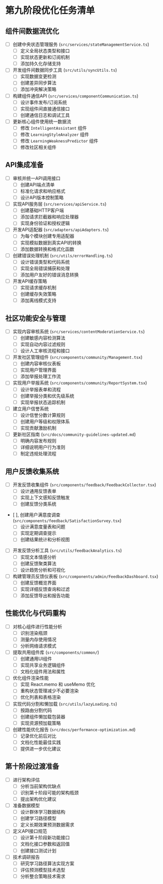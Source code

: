 # 第九阶段优化任务清单

## 组件间数据流优化

- [ ] 创建中央状态管理服务 (`src/services/stateManagementService.ts`)
  - [ ] 定义全局状态类型和接口
  - [ ] 实现状态更新和订阅机制
  - [ ] 添加持久化存储支持

- [ ] 开发组件间数据同步工具 (`src/utils/syncUtils.ts`)
  - [ ] 实现数据变更检测
  - [ ] 创建差异同步算法
  - [ ] 添加冲突解决策略

- [ ] 构建组件通信API (`src/services/componentCommunication.ts`)
  - [ ] 设计事件发布/订阅系统
  - [ ] 实现组件间直接通信接口
  - [ ] 创建通信日志和调试工具

- [ ] 更新核心组件使用统一数据流
  - [ ] 修改 `IntelligentAssistant` 组件
  - [ ] 修改 `LearningStyleAnalyzer` 组件
  - [ ] 修改 `LearningWeaknessPredictor` 组件
  - [ ] 修改社区相关组件

## API集成准备

- [ ] 审核并统一API调用接口
  - [ ] 创建API端点清单
  - [ ] 标准化请求和响应格式
  - [ ] 设计API版本控制策略

- [ ] 实现API服务层 (`src/services/apiService.ts`)
  - [ ] 创建基础HTTP客户端
  - [ ] 添加请求拦截器和响应处理器
  - [ ] 实现身份验证和授权逻辑

- [ ] 开发API适配器 (`src/adapters/apiAdapters.ts`)
  - [ ] 为每个模块创建专用适配器
  - [ ] 实现模拟数据到真实API的转换
  - [ ] 添加数据转换和格式化函数

- [ ] 创建错误处理机制 (`src/utils/errorHandling.ts`)
  - [ ] 设计错误类型和代码系统
  - [ ] 实现全局错误捕获和处理
  - [ ] 添加用户友好的错误消息转换

- [ ] 开发API缓存策略
  - [ ] 实现请求缓存机制
  - [ ] 创建缓存失效策略
  - [ ] 添加离线模式支持

## 社区功能安全与管理

- [ ] 实现内容审核系统 (`src/services/contentModerationService.ts`)
  - [ ] 创建敏感内容检测算法
  - [ ] 实现自动内容过滤规则
  - [ ] 设计人工审核流程和接口

- [ ] 开发社区管理组件 (`src/components/community/Management.tsx`)
  - [ ] 创建内容审核仪表板
  - [ ] 实现用户管理界面
  - [ ] 添加举报处理工作流

- [ ] 实现用户举报系统 (`src/components/community/ReportSystem.tsx`)
  - [ ] 设计举报表单和流程
  - [ ] 创建举报分类和优先级系统
  - [ ] 实现举报状态追踪机制

- [ ] 建立用户信誉系统
  - [ ] 设计信誉分数计算规则
  - [ ] 创建用户等级和权限体系
  - [ ] 实现贡献激励机制

- [ ] 更新社区指南 (`src/docs/community-guidelines-updated.md`)
  - [ ] 明确内容发布规则
  - [ ] 详细说明用户行为准则
  - [ ] 制定违规处理流程

## 用户反馈收集系统

- [ ] 开发反馈收集组件 (`src/components/feedback/FeedbackCollector.tsx`)
  - [ ] 设计通用反馈表单
  - [ ] 实现上下文感知反馈触发
  - [ ] 创建反馈分类系统

- [ ], 创建用户满意度调查 (`src/components/feedback/SatisfactionSurvey.tsx`)
  - [ ] 设计满意度量表和问题
  - [ ] 实现定期调查提示
  - [ ] 创建结果统计和分析视图

- [ ] 开发反馈分析工具 (`src/utils/feedbackAnalytics.ts`)
  - [ ] 实现文本情感分析
  - [ ] 创建反馈聚类算法
  - [ ] 设计趋势分析和可视化

- [ ] 构建管理员反馈仪表板 (`src/components/admin/FeedbackDashboard.tsx`)
  - [ ] 创建反馈概览界面
  - [ ] 实现详细反馈查询和过滤
  - [ ] 添加反馈导出和报告功能

## 性能优化与代码重构

- [ ] 对核心组件进行性能分析
  - [ ] 识别渲染瓶颈
  - [ ] 测量内存使用情况
  - [ ] 分析网络请求模式

- [ ] 提取共用组件库 (`src/components/common/`)
  - [ ] 创建通用UI组件
  - [ ] 实现共享业务逻辑组件
  - [ ] 文档化组件用法和属性

- [ ] 优化组件渲染性能
  - [ ] 实现 React.memo 和 useMemo 优化
  - [ ] 重构状态管理减少不必要渲染
  - [ ] 优化列表和表格渲染

- [ ] 实现代码分割和懒加载 (`src/utils/lazyLoading.ts`)
  - [ ] 按路由分割代码
  - [ ] 创建组件懒加载包装器
  - [ ] 实现资源预加载策略

- [ ] 创建性能优化报告 (`src/docs/performance-optimization.md`)
  - [ ] 记录优化前后对比
  - [ ] 文档化性能最佳实践
  - [ ] 提供进一步优化建议

## 第十阶段过渡准备

- [ ] 进行架构评估
  - [ ] 分析当前架构优缺点
  - [ ] 识别第十阶段可能的架构瓶颈
  - [ ] 提出架构优化建议

- [ ] 准备数据模型
  - [ ] 设计群体学习数据结构
  - [ ] 创建学习路径模型
  - [ ] 定义长期效果预测数据需求

- [ ] 定义API接口规范
  - [ ] 设计第十阶段新功能接口
  - [ ] 文档化接口参数和返回值
  - [ ] 创建接口测试计划

- [ ] 技术调研报告
  - [ ] 研究学习路径算法实现方案
  - [ ] 评估预测模型技术选型
  - [ ] 分析整合策略技术需求 